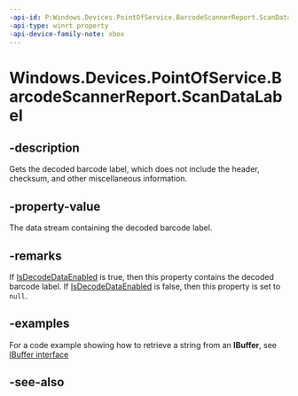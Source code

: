 ```yaml
---
-api-id: P:Windows.Devices.PointOfService.BarcodeScannerReport.ScanDataLabel
-api-type: winrt property
-api-device-family-note: xbox
---
```


<!-- Property syntax
public Windows.Storage.Streams.IBuffer ScanDataLabel { get; }
-->

# Windows.Devices.PointOfService.BarcodeScannerReport.ScanDataLabel

## -description
Gets the decoded barcode label, which does not include the header, checksum, and other miscellaneous information.

## -property-value
The data stream containing the decoded barcode label.

## -remarks
If [IsDecodeDataEnabled](claimedbarcodescanner_isdecodedataenabled.md) is true, then this property contains the decoded barcode label. If [IsDecodeDataEnabled](claimedbarcodescanner_isdecodedataenabled.md) is false, then this property is set to `null`.

## -examples

For a code example showing how to retrieve a string from an **IBuffer**, see [IBuffer interface](/uwp/api/windows.storage.streams.ibuffer#examples)

## -see-also